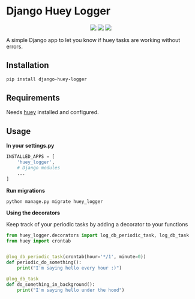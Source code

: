 # Django Huey Logger

<p align="center">
<a href="https://travis-ci.org/lotrekagency/django-huey-logger" target="blank"><img src="https://travis-ci.org/lotrekagency/django-huey-logger.svg?branch=master"></a>
<a href="https://pypi.python.org/pypi/django-huey-logger/" target="blank"><img src="https://img.shields.io/pypi/v/django-huey-logger.svg"></a>
<a href="https://codecov.io/gh/lotrekagency/django-huey-logger" target="blank"><img src="https://codecov.io/gh/lotrekagency/django-huey-logger/branch/master/graph/badge.svg"></a>
</p>

A simple Django app to let you know if huey tasks are working without errors.

## Installation

```bash
pip install django-huey-logger
```

## Requirements

Needs [huey](https://huey.readthedocs.io/en/latest/contrib.html#django) installed and configured.

## Usage

**In your settings.py**

```py
INSTALLED_APPS = [
    'huey_logger',
    # Django modules
    ...
]
```

**Run migrations**

```
python manage.py migrate huey_logger
```

**Using the decorators**

Keep track of your periodic tasks by adding a decorator to your functions

```py
from huey_logger.decorators import log_db_periodic_task, log_db_task
from huey import crontab


@log_db_periodic_task(crontab(hour='*/1', minute=0))
def periodic_do_something():
    print("I'm saying hello every hour :)")

@log_db_task
def do_something_in_background():
    print("I'm saying hello under the hood")

```
